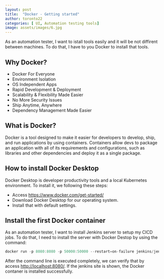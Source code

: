 ```yaml
---
layout: post
title:  "Docker - Getting started"
author: toronto22
categories: [ UI, Automation testing tools]
image: assets/images/6.jpg
---
```


As an automation tester, I want to istall tools easily and it will be not diffirent between machines. To do that, I have to you Docker to install that tools.

## Why Docker?

- Docker For Everyone
- Environment Isolation
- OS Independent Apps
- Rapid Development & Deployment
- Scalability & Flexibility Made Easier
- No More Security Issues
- Ship Anytime, Anywhere
- Dependency Management Made Easier

## What is Docker?

Docker is a tool designed to make it easier for developers to develop, ship, and run applications by using containers. Containers allow devs to package an application with all of its requirements and configurations, such as libraries and other dependencies and deploy it as a single package.

## How to install Docker Desktop

Docker Desktop is developer productivity tools and a local Kubernetes environment. To install it, we following these steps:

- Access <https://www.docker.com/get-started/>
- Download Docker Desktop for our operating system.
- Install that with default settings.

## Install the first Docker container

As an automation tester, I want to install Jenkins server to setup my CICD jobs. To do that, I need to install the server with Docker Destop by using the command:

```js
docker run -p 8080:8080 -p 50000:50000 --restart=on-failure jenkins/jenkins:lts-jdk11
```

After the command line is executed completely, we can verify that by access <http://localhost:8080/>. If the jenkins site is shown, the Docker contaner is installed successfully.
